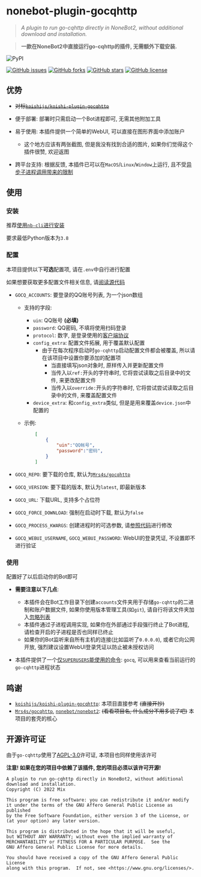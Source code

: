 # nonebot-plugin-gocqhttp

> *A plugin to run go-cqhttp directly in NoneBot2, without additional download and installation.*

> **一款在NoneBot2中直接运行go-cqhttp的插件, 无需额外下载安装.**

![PyPI](https://img.shields.io/pypi/v/nonebot-plugin-gocqhttp?style=for-the-badge)

[![GitHub issues](https://img.shields.io/github/issues/mnixry/nonebot-plugin-gocqhttp)](https://github.com/mnixry/nonebot-plugin-gocqhttp/issues)
[![GitHub forks](https://img.shields.io/github/forks/mnixry/nonebot-plugin-gocqhttp)](https://github.com/mnixry/nonebot-plugin-gocqhttp/network)
[![GitHub stars](https://img.shields.io/github/stars/mnixry/nonebot-plugin-gocqhttp)](https://github.com/mnixry/nonebot-plugin-gocqhttp/stargazers)
[![GitHub license](https://img.shields.io/github/license/mnixry/nonebot-plugin-gocqhttp)](https://github.com/mnixry/nonebot-plugin-gocqhttp/blob/main/LICENSE)

## 优势

- ~~对标[`koishijs/koishi-plugin-gocqhttp`](https://github.com/koishijs/koishi-plugin-gocqhttp/)~~

- 便于部署: 部署时只需启动一个Bot进程即可, 无需其他附加工具

- 易于使用: 本插件提供一个简单的WebUI, 可以直接在图形界面中添加账户
  - 这个地方应该有两张截图, 但是我没有找到合适的图片, 如果你们觉得这个插件很赞, 欢迎返图

- 跨平台支持: 根据反馈, 本插件已可以在`MacOS`/`Linux`/`Window`上运行, 且不受[异步子进程调用带来的限制](https://github.com/nonebot/discussions/discussions/13#discussioncomment-1159147)

## 使用

### 安装

推荐[使用`nb-cli`进行安装](https://v2.nonebot.dev/docs/start/install-plugin#%E5%AE%89%E8%A3%85)

要求最低Python版本为`3.8`

### 配置

本项目提供以下**可选**配置项, 请在`.env`中自行进行配置

如果想要获取更多配置文件相关信息, 请[阅读源代码](./nonebot_plugin_gocqhttp/plugin_config.py)

- `GOCQ_ACCOUNTS`: 要登录的QQ账号列表, 为一个json数组

  - 支持的字段:
    - `uin`: QQ账号 **(必填)**
    - `password`: QQ密码, 不填将使用扫码登录
    - `protocol`: 数字, 是登录使用的[客户端协议](https://docs.go-cqhttp.org/guide/config.html#%E8%AE%BE%E5%A4%87%E4%BF%A1%E6%81%AF)
    - `config_extra`: 配置文件拓展, 用于覆盖默认配置
      - 由于在每次程序启动时`go-cqhttp`启动配置文件都会被覆盖, 所以请在该项目中设置你要添加的配置项
        - 当直接填写json对象时, 原样传入并更新配置文件
        - 当传入以`ref:`开头的字符串时, 它将尝试读取之后目录中的文件, 来更改配置文件
        - 当传入以`override:`开头的字符串时, 它将尝试尝试读取之后目录中的文件, 来覆盖配置文件
    - `device_extra`: 和`config_extra`类似, 但是是用来覆盖`device.json`中配置的

  - 示例:

    ```json
        [
            {
                "uin":"QQ帐号",
                "password":"密码",
            }
        ]
    ```

- `GOCQ_REPO`: 要下载的仓库, 默认为[`Mrs4s/gocqhttp`](https://github.com/Mrs4s/go-cqhttp/)
- `GOCQ_VERSION`: 要下载的版本, 默认为`latest`, 即最新版本
- `GOCQ_URL`: 下载URL, 支持多个占位符
- `GOCQ_FORCE_DOWNLOAD`: 强制在启动时下载, 默认为`false`
- `GOCQ_PROCESS_KWARGS`: 创建进程时的可选参数, 请[参照代码](./nonebot_plugin_gocqhttp/process/process.py)进行修改
- `GOCQ_WEBUI_USERNAME`, `GOCQ_WEBUI_PASSWORD`: WebUI的登录凭证, 不设置即不进行验证

### 使用

配置好了以后启动你的Bot即可

- **需要注意以下几点**:
  - 本插件会在Bot工作目录下创建`accounts`文件夹用于存储`go-cqhttp`的二进制和账户数据文件, 如果你使用版本管理工具(如`git`), 请自行将该文件夹加入[忽略列表](./.gitignore)
  - 本插件通过子进程调用实现, 如果你在外部通过手段强行终止了Bot进程, 请检查开启的子进程是否也同样已终止
  - 如果你的Bot监听来自所有主机的连接(比如监听了`0.0.0.0`), 或者它向公网开放, 强烈建议设置WebUI登录凭证以防止被未授权访问

- 本插件提供了一个[仅`SUPERUSERS`能使用的命令](./nonebot_plugin_gocqhttp/plugin.py): `gocq`, 可以用来查看当前运行的`go-cqhttp`进程状态

## 鸣谢

- [`koishijs/koishi-plugin-gocqhttp`](https://github.com/koishijs/koishi-plugin-gocqhttp/): 本项目直接参考 ~~(直接开抄)~~
- [`Mrs4s/gocqhttp`](https://github.com/Mrs4s/go-cqhttp/), [`nonebot/nonebot2`](https://github.com/nonebot/nonebot2): ~~(看看项目名, 什么成分不用多说了吧)~~ 本项目的套壳的核心

## 开源许可证

由于`go-cqhttp`使用了[AGPL-3.0](https://github.com/Mrs4s/go-cqhttp/blob/master/LICENSE)许可证, 本项目也同样使用该许可

**注意! 如果在您的项目中依赖了该插件, 您的项目必须以该许可开源!**

    A plugin to run go-cqhttp directly in NoneBot2, without additional download and installation.
    Copyright (C) 2022 Mix

    This program is free software: you can redistribute it and/or modify
    it under the terms of the GNU Affero General Public License as published
    by the Free Software Foundation, either version 3 of the License, or
    (at your option) any later version.

    This program is distributed in the hope that it will be useful,
    but WITHOUT ANY WARRANTY; without even the implied warranty of
    MERCHANTABILITY or FITNESS FOR A PARTICULAR PURPOSE.  See the
    GNU Affero General Public License for more details.

    You should have received a copy of the GNU Affero General Public License
    along with this program.  If not, see <https://www.gnu.org/licenses/>.
